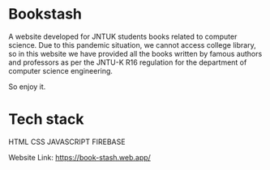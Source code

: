 # Bookstash

A website developed for JNTUK students books related to computer science. Due to this pandemic situation, we cannot access college library, so in this website we have provided all the books written by famous authors and professors as per the JNTU-K R16 regulation for the department of computer science engineering.

So enjoy it.

# Tech stack
 HTML 
 CSS
 JAVASCRIPT
 FIREBASE

Website Link: https://book-stash.web.app/
